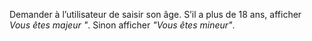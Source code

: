 Demander à l’utilisateur de saisir son âge. S’il a plus de 18 ans,
afficher *Vous êtes majeur "*. Sinon afficher *"Vous êtes mineur"*.